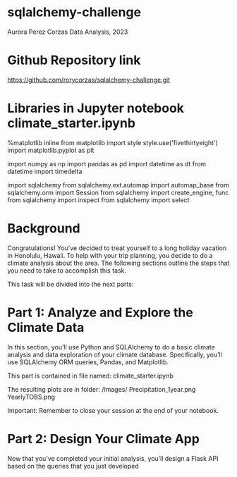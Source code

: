 # sqlalchemy-challenge

Aurora Perez Corzas
Data Analysis, 2023

# Github Repository link 

https://github.com/rorycorzas/sqlalchemy-challenge.git


# Libraries in Jupyter notebook climate_starter.ipynb

%matplotlib inline
from matplotlib import style
style.use('fivethirtyeight')
import matplotlib.pyplot as plt

import numpy as np
import pandas as pd
import datetime as dt
from datetime import timedelta


import sqlalchemy
from sqlalchemy.ext.automap import automap_base
from sqlalchemy.orm import Session
from sqlalchemy import create_engine, func
from sqlalchemy import inspect
from sqlalchemy import select

# Background

Congratulations! You've decided to treat yourself to a long holiday vacation in Honolulu, Hawaii. To help with your trip planning, you decide to do a climate analysis about the area. The following sections outline the steps that you need to take to accomplish this task. 

This task will be divided into the next parts:

# Part 1: Analyze and Explore the Climate Data

In this section, you’ll use Python and SQLAlchemy to do a basic climate analysis and data exploration of your climate database. Specifically, you’ll use SQLAlchemy ORM queries, Pandas, and Matplotlib.

This part is contained in file named: climate_starter.ipynb

The resulting plots are in folder:  /Images/
Precipitation_1year.png
YearlyTOBS.png

Important: Remember to close your session at the end of your notebook.

# Part 2: Design Your Climate App

Now that you’ve completed your initial analysis, you’ll design a Flask API based on the queries that you just developed




